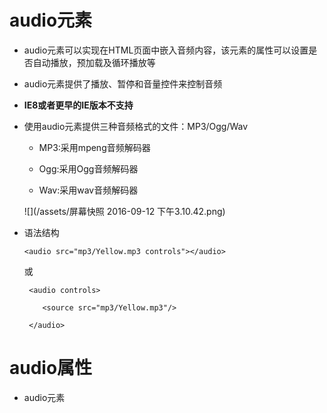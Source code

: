 # audio元素

- audio元素可以实现在HTML页面中嵌入音频内容，该元素的属性可以设置是否自动播放，预加载及循环播放等

- audio元素提供了播放、暂停和音量控件来控制音频

- **IE8或者更早的IE版本不支持<audio>元素**

- 使用audio元素提供三种音频格式的文件：MP3/Ogg/Wav

  - MP3:采用mpeng音频解码器

  - Ogg:采用Ogg音频解码器

  - Wav:采用wav音频解码器

  ![](/assets/屏幕快照 2016-09-12 下午3.10.42.png)

- 语法结构

      <audio src="mp3/Yellow.mp3 controls"></audio>

     或

       <audio controls> 

          <source src="mp3/Yellow.mp3"/>

       </audio>


# audio属性

- audio元素